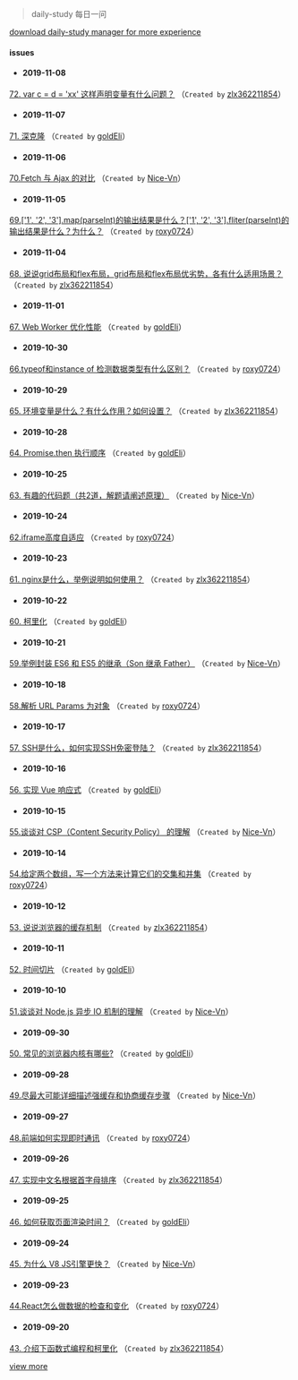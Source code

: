 
 > daily-study 每日一问

 [download daily-study manager for more experience](https://github.com/zlx362211854/issues-manager)
#### issues
* #### 2019-11-08
 [72. var c = d = 'xx' 这样声明变量有什么问题？](https://github.com/zlx362211854/daily-study/issues/114) （`Created by` [zlx362211854](https://github.com/zlx362211854)）

* #### 2019-11-07
 [71. 深克隆](https://github.com/zlx362211854/daily-study/issues/112) （`Created by` [goldEli](https://github.com/goldEli)）

* #### 2019-11-06
 [70.Fetch 与 Ajax 的对比](https://github.com/zlx362211854/daily-study/issues/111) （`Created by` [Nice-Vn](https://github.com/Nice-Vn)）

* #### 2019-11-05
 [69.['1', '2', '3'].map(parseInt)的输出结果是什么？['1', '2', '3'].fliter(parseInt)的输出结果是什么？为什么？](https://github.com/zlx362211854/daily-study/issues/109) （`Created by` [roxy0724](https://github.com/roxy0724)）

* #### 2019-11-04
 [68. 说说grid布局和flex布局，grid布局和flex布局优劣势，各有什么适用场景？](https://github.com/zlx362211854/daily-study/issues/108) （`Created by` [zlx362211854](https://github.com/zlx362211854)）

* #### 2019-11-01
 [67. Web Worker 优化性能](https://github.com/zlx362211854/daily-study/issues/107) （`Created by` [goldEli](https://github.com/goldEli)）

* #### 2019-10-30
 [66.typeof和instance of 检测数据类型有什么区别？](https://github.com/zlx362211854/daily-study/issues/105) （`Created by` [roxy0724](https://github.com/roxy0724)）

* #### 2019-10-29
 [65. 环境变量是什么？有什么作用？如何设置？](https://github.com/zlx362211854/daily-study/issues/104) （`Created by` [zlx362211854](https://github.com/zlx362211854)）

* #### 2019-10-28
 [64. Promise.then 执行顺序](https://github.com/zlx362211854/daily-study/issues/103) （`Created by` [goldEli](https://github.com/goldEli)）

* #### 2019-10-25
 [63. 有趣的代码题（共2道，解题请阐述原理）](https://github.com/zlx362211854/daily-study/issues/102) （`Created by` [Nice-Vn](https://github.com/Nice-Vn)）

* #### 2019-10-24
 [62.iframe高度自适应](https://github.com/zlx362211854/daily-study/issues/101) （`Created by` [roxy0724](https://github.com/roxy0724)）

* #### 2019-10-23
 [61. nginx是什么，举例说明如何使用？](https://github.com/zlx362211854/daily-study/issues/100) （`Created by` [zlx362211854](https://github.com/zlx362211854)）

* #### 2019-10-22
 [60. 柯里化](https://github.com/zlx362211854/daily-study/issues/99) （`Created by` [goldEli](https://github.com/goldEli)）

* #### 2019-10-21
 [59.举例封装 ES6 和 ES5 的继承（Son 继承 Father）](https://github.com/zlx362211854/daily-study/issues/98) （`Created by` [Nice-Vn](https://github.com/Nice-Vn)）

* #### 2019-10-18
 [58.解析 URL Params 为对象](https://github.com/zlx362211854/daily-study/issues/97) （`Created by` [roxy0724](https://github.com/roxy0724)）

* #### 2019-10-17
 [57. SSH是什么，如何实现SSH免密登陆？](https://github.com/zlx362211854/daily-study/issues/96) （`Created by` [zlx362211854](https://github.com/zlx362211854)）

* #### 2019-10-16
 [56. 实现 Vue 响应式](https://github.com/zlx362211854/daily-study/issues/95) （`Created by` [goldEli](https://github.com/goldEli)）

* #### 2019-10-15
 [55.谈谈对 CSP（Content Security Policy） 的理解](https://github.com/zlx362211854/daily-study/issues/94) （`Created by` [Nice-Vn](https://github.com/Nice-Vn)）

* #### 2019-10-14
 [54.给定两个数组，写一个方法来计算它们的交集和并集](https://github.com/zlx362211854/daily-study/issues/93) （`Created by` [roxy0724](https://github.com/roxy0724)）

* #### 2019-10-12
 [53. 说说浏览器的缓存机制](https://github.com/zlx362211854/daily-study/issues/92) （`Created by` [zlx362211854](https://github.com/zlx362211854)）

* #### 2019-10-11
 [52. 时间切片](https://github.com/zlx362211854/daily-study/issues/90) （`Created by` [goldEli](https://github.com/goldEli)）

* #### 2019-10-10
 [51.谈谈对 Node.js 异步 IO 机制的理解](https://github.com/zlx362211854/daily-study/issues/89) （`Created by` [Nice-Vn](https://github.com/Nice-Vn)）

* #### 2019-09-30
 [50. 常见的浏览器内核有哪些?](https://github.com/zlx362211854/daily-study/issues/88) （`Created by` [goldEli](https://github.com/goldEli)）

* #### 2019-09-28
 [49.尽最大可能详细描述强缓存和协商缓存步骤](https://github.com/zlx362211854/daily-study/issues/87) （`Created by` [Nice-Vn](https://github.com/Nice-Vn)）

* #### 2019-09-27
 [48.前端如何实现即时通讯](https://github.com/zlx362211854/daily-study/issues/86) （`Created by` [roxy0724](https://github.com/roxy0724)）

* #### 2019-09-26
 [47. 实现中文名根据首字母排序](https://github.com/zlx362211854/daily-study/issues/85) （`Created by` [zlx362211854](https://github.com/zlx362211854)）

* #### 2019-09-25
 [46. 如何获取页面渲染时间？](https://github.com/zlx362211854/daily-study/issues/84) （`Created by` [goldEli](https://github.com/goldEli)）

* #### 2019-09-24
 [45. 为什么 V8 JS引擎更快？](https://github.com/zlx362211854/daily-study/issues/83) （`Created by` [Nice-Vn](https://github.com/Nice-Vn)）

* #### 2019-09-23
 [44.React怎么做数据的检查和变化](https://github.com/zlx362211854/daily-study/issues/82) （`Created by` [roxy0724](https://github.com/roxy0724)）

* #### 2019-09-20
 [43. 介绍下函数式编程和柯里化](https://github.com/zlx362211854/daily-study/issues/81) （`Created by` [zlx362211854](https://github.com/zlx362211854)）

 [view more](https://github.com/zlx362211854/daily-study/issues)